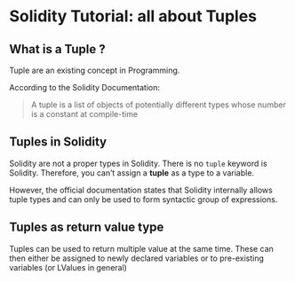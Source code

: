 
# Solidity Tutorial: all about Tuples

  

## What is a Tuple ?

Tuple are an existing concept in Programming.

According to the Solidity Documentation:

> A tuple is a list of objects of potentially different types whose number is a constant at compile-time

  

## Tuples in Solidity

Solidity are not a proper types in Solidity. There is no `tuple` keyword is Solidity. Therefore, you can’t assign a **tuple** as a type to a variable.

However, the official documentation states that Solidity internally allows tuple types and can only be used to form syntactic group of expressions.

  

## Tuples as return value type

Tuples can be used to return multiple value at the same time. These can then either be assigned to newly declared variables or to pre-existing variables (or LValues in general)